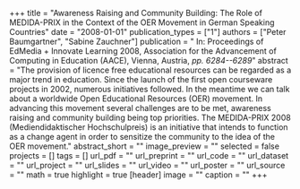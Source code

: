 +++
title = "Awareness Raising and Community Building: The Role of MEDIDA-PRIX in the Context of the OER Movement in German Speaking Countries"
date = "2008-01-01"
publication_types = ["1"]
authors = ["Peter Baumgartner", "Sabine Zauchner"]
publication = " In: Proceedings of EdMedia + Innovate Learning 2008, Association for the Advancement of Computing in Education (AACE), Vienna, Austria, _pp. 6284--6289_"
abstract = "The provision of licence free educational resources can be regarded as a major trend in education. Since the launch of the first open courseware projects in 2002, numerous initiatives followed. In the meantime we can talk about a worldwide Open Educational Resources (OER) movement. In advancing this movement several challenges are to be met, awareness raising and community building being top priorities. The MEDIDA-PRIX 2008 (Mediendidaktischer Hochschulpreis) is an initiative that intends to function as a change agent in order to sensitize the community to the idea of the OER movement."
abstract_short = ""
image_preview = ""
selected = false
projects = []
tags = []
url_pdf = ""
url_preprint = ""
url_code = ""
url_dataset = ""
url_project = ""
url_slides = ""
url_video = ""
url_poster = ""
url_source = ""
math = true
highlight = true
[header]
image = ""
caption = ""
+++

